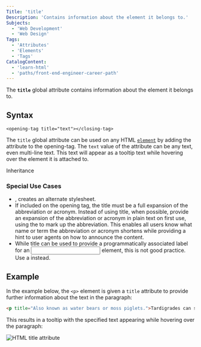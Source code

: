 ```yaml
---
Title: 'title'
Description: 'Contains information about the element it belongs to.'
Subjects:
  - 'Web Development'
  - 'Web Design'
Tags:
  - 'Attributes'
  - 'Elements'
  - 'Tags'
CatalogContent:
  - 'learn-html'
  - 'paths/front-end-engineer-career-path'
---
```


The **`title`** global attribute contains information about the element it belongs to.

## Syntax

```pseudo
<opening-tag title="text"></closing-tag>
```

The `title` global attribute can be used on any HTML [`element`](https://www.codecademy.com/resources/docs/html/elements) by adding the attribute to the opening-tag. The `text` value of the attribute can be any text, even multi-line text. This text will appear as a tooltip text while hovering over the element it is attached to.

Inheritance

### Special Use Cases

- <link rel="stylesheet">, creates an alternate stylesheet.
- If included on the <abbr> opening tag, the title must be a full expansion of the abbreviation or acronym. Instead of using title, when possible, provide an expansion of the abbreviation or acronym in plain text on first use, using the <abbr> to mark up the abbreviation. This enables all users know what name or term the abbreviation or acronym shortens while providing a hint to user agents on how to announce the content.
- While title can be used to provide a programmatically associated label for an <input> element, this is not good practice. Use a <label> instead.

## Example

In the example below, the `<p>` element is given a `title` attribute to provide further information about the text in the paragraph:

```html
<p title="Also known as water bears or moss piglets.">Tardigrades can survive some of the harshest conditions.</p>
```

This results in a tooltip with the specified text appearing while hovering over the paragraph:

![HTML title attribute](https://raw.githubusercontent.com/Codecademy/docs/main/media/html-attribute-title.png)
